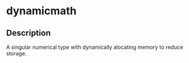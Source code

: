 # dynamicmath


## Description

A singular numerical type with dynamically alocating memory to reduce storage. 
